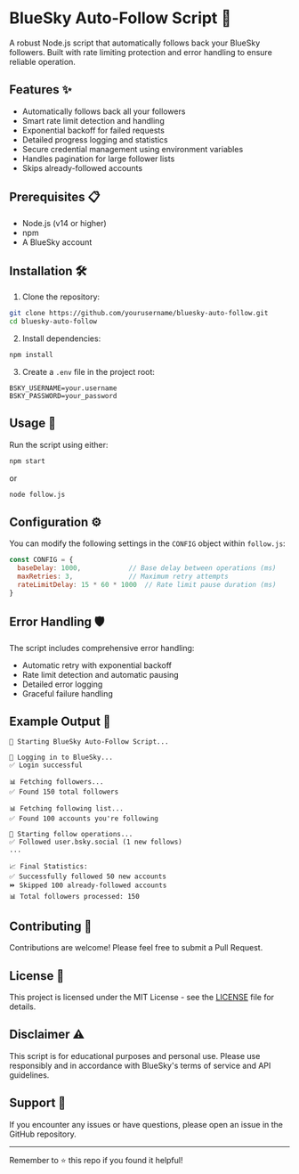 # BlueSky Auto-Follow Script 🚀

A robust Node.js script that automatically follows back your BlueSky followers. Built with rate limiting protection and error handling to ensure reliable operation.

## Features ✨

- Automatically follows back all your followers
- Smart rate limit detection and handling
- Exponential backoff for failed requests
- Detailed progress logging and statistics
- Secure credential management using environment variables
- Handles pagination for large follower lists
- Skips already-followed accounts

## Prerequisites 📋

- Node.js (v14 or higher)
- npm
- A BlueSky account

## Installation 🛠️

1. Clone the repository:
```bash
git clone https://github.com/yourusername/bluesky-auto-follow.git
cd bluesky-auto-follow
```

2. Install dependencies:
```bash
npm install
```

3. Create a `.env` file in the project root:
```env
BSKY_USERNAME=your.username
BSKY_PASSWORD=your_password
```

## Usage 🚀

Run the script using either:
```bash
npm start
```
or
```bash
node follow.js
```

## Configuration ⚙️

You can modify the following settings in the `CONFIG` object within `follow.js`:

```javascript
const CONFIG = {
  baseDelay: 1000,            // Base delay between operations (ms)
  maxRetries: 3,              // Maximum retry attempts
  rateLimitDelay: 15 * 60 * 1000  // Rate limit pause duration (ms)
}
```

## Error Handling 🛡️

The script includes comprehensive error handling:
- Automatic retry with exponential backoff
- Rate limit detection and automatic pausing
- Detailed error logging
- Graceful failure handling

## Example Output 📝

```
🚀 Starting BlueSky Auto-Follow Script...

🔑 Logging in to BlueSky...
✅ Login successful

📊 Fetching followers...
✅ Found 150 total followers

📊 Fetching following list...
✅ Found 100 accounts you're following

🤝 Starting follow operations...
✅ Followed user.bsky.social (1 new follows)
...

📈 Final Statistics:
✅ Successfully followed 50 new accounts
⏩ Skipped 100 already-followed accounts
📊 Total followers processed: 150
```

## Contributing 🤝

Contributions are welcome! Please feel free to submit a Pull Request.

## License 📄

This project is licensed under the MIT License - see the [LICENSE](LICENSE) file for details.

## Disclaimer ⚠️

This script is for educational purposes and personal use. Please use responsibly and in accordance with BlueSky's terms of service and API guidelines.

## Support 💬

If you encounter any issues or have questions, please open an issue in the GitHub repository.

---
Remember to ⭐ this repo if you found it helpful!
